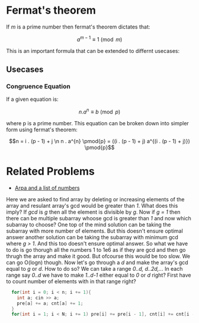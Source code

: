 # Fermat's theorem

If *m* is a prime number then fermat's theorem dictates that:
```math
a^{m-1} \equiv 1\pmod{m}
```
This is an important formula that can be extended to differnt usecases:
## Usecases

### Congruence Equation
If a given equation is:
``` math
n . a^{n} \equiv b\pmod{p}
```
where p is a prime number.
This equation can be broken down into simpler form using fermat's theorem:
```math
n = i . (p - 1) + j \n
n . a^{n} \pmod{p} = ((i . (p - 1) + j) a^{(i . (p - 1) + j)}) \pmod{p}
```

# Related Problems
* [Arpa and a list of numbers](https://codeforces.com/problemset/problem/850/B)
  
Here we are asked to find array by deleting or increasing elements of the array and resulant array's gcd would be greater than *1*. What does this imply? If *gcd* is *g* then all the element is divisible by *g*. Now if *g = 1* then there can be multiple subarray whoose gcd is greater than *1* and now which subarray to choose? One top of the mind solution can be taking the subarray with more number of elements. But this doesn't ensure optimal answer another solution can be taking the subarray with minimum gcd where *g > 1*. And this too doesn't ensure optimal answer. So what we have to do is go thorugh all the numbers 1 to 1e6 as if they are gcd and then go thrugh the array and make it good. But ofcourse this would be too slow. We can go O(logn) though. Now let's go through a *d* and make the array's gcd equal to *g* or *d*. How to do so? We can take a range *0..d, d..2d,..*.
In each range say *0..d* we have to make *1..d-1* either equal to *0* or *d* right? First have to count number of elements with in that range right?
```cpp
  for(int i = 0; i < n; i += 1){
    int a; cin >> a; 
    pre[a] += a; cnt[a] += 1;
  }
  for(int i = 1; i < N; i += 1) pre[i] += pre[i - 1], cnt[i] += cnt[i - 1];
```
